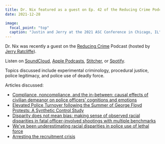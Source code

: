 ```yaml
---
title: Dr. Nix featured as a guest on Ep. 42 of the Reducing Crime Podcast
date: 2021-12-28

image:
  focal_point: "top"
  caption: "Justin and Jerry at the 2021 ASC Conference in Chicago, IL"
---
```


Dr. Nix was recently a guest on the [Reducing Crime](https://podcasts.apple.com/us/podcast/reducing-crime/id1412813382) Podcast (hosted by [Jerry Ratcliffe](https://twitter.com/Jerry_Ratcliffe)).

<!--more-->

Listen on [SoundCloud](https://soundcloud.com/user-780649270/justin-nix), [Apple Podcasts](https://podcasts.apple.com/us/podcast/id1412813382), [Stitcher](https://www.stitcher.com/podcast/reducing-crime), or [Spotify](https://open.spotify.com/show/4qeJBgSv2EPOmJWtaMKH1w). 

Topics discussed include experimental criminology, procedural justice, police legitimacy, and police use of deadly force. 

Articles discussed: 

* [Compliance, noncompliance, and the in-between: causal effects of civilian demeanor on police officers’ cognitions and emotions](https://link.springer.com/article/10.1007%2Fs11292-019-09363-4)
* [Elevated Police Turnover following the Summer of George Floyd Protests: A Synthetic Control Study](https://jnix.netlify.app/files/pdfs/cpp_turnover.pdf)
* [Disparity does not mean bias: making sense of observed racial disparities in fatal officer-involved shootings with multiple benchmarks](https://digitalcommons.unomaha.edu/cgi/viewcontent.cgi?article=1061&context=criminaljusticefacpub)
* [We've been underestimating racial disparities in police use of lethal force](https://www.washingtonpost.com/crime-law/2021/11/11/non-fatal-police-shootings-disparities-data/)
* [Arresting the recruitment crisis](https://www.city-journal.org/police-departments-recruitment-crisis)